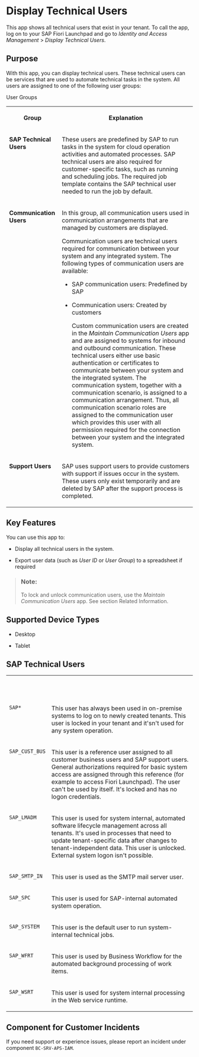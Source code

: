 <!-- loio7fb79d7a811146679646ebfb5844b858 -->

# Display Technical Users

This app shows all technical users that exist in your tenant. To call the app, log on to your SAP Fiori Launchpad and go to *Identity and Access Management* \> *Display Technical Users*.



<a name="loio7fb79d7a811146679646ebfb5844b858__purpose"/>

## Purpose

With this app, you can display technical users. These technical users can be services that are used to automate technical tasks in the system. All users are assigned to one of the following user groups:



<a name="loio7fb79d7a811146679646ebfb5844b858__d152e24"/>User Groups


<table>
<tr>
<th valign="top">

Group



</th>
<th valign="top">

Explanation



</th>
</tr>
<tr>
<td valign="top">

**SAP Technical Users**



</td>
<td valign="top">

These users are predefined by SAP to run tasks in the system for cloud operation activities and automated processes. SAP technical users are also required for customer-specific tasks, such as running and scheduling jobs. The required job template contains the SAP technical user needed to run the job by default.



</td>
</tr>
<tr>
<td valign="top">

**Communication Users**



</td>
<td valign="top">

In this group, all communication users used in communication arrangements that are managed by customers are displayed.

Communication users are technical users required for communication between your system and any integrated system. The following types of communication users are available:

-   SAP communication users: Predefined by SAP

-   Communication users: Created by customers

    Custom communication users are created in the *Maintain Communication Users* app and are assigned to systems for inbound and outbound communication. These technical users either use basic authentication or certificates to communicate between your system and the integrated system. The communication system, together with a communication scenario, is assigned to a communication arrangement. Thus, all communication scenario roles are assigned to the communication user which provides this user with all permission required for the connection between your system and the integrated system.




</td>
</tr>
<tr>
<td valign="top">

**Support Users**



</td>
<td valign="top">

SAP uses support users to provide customers with support if issues occur in the system. These users only exist temporarily and are deleted by SAP after the support process is completed.



</td>
</tr>
</table>



<a name="loio7fb79d7a811146679646ebfb5844b858__section_m3x_rzg_jfb"/>

## Key Features

You can use this app to:



-   Display all technical users in the system.

-   Export user data \(such as *User ID* or *User Group*\) to a spreadsheet if required


> ### Note:  
> To lock and unlock communication users, use the *Maintain Communication Users* app. See section Related Information.



<a name="loio7fb79d7a811146679646ebfb5844b858__supported_devices"/>

## Supported Device Types

-   Desktop

-   Tablet




<a name="loio7fb79d7a811146679646ebfb5844b858__section_bx3_335_ksb"/>

## SAP Technical Users


<table>
<tr>
<th valign="top">

 



</th>
<th valign="top">

 



</th>
</tr>
<tr>
<td valign="top">

`SAP*`



</td>
<td valign="top">

This user has always been used in on-premise systems to log on to newly created tenants. This user is locked in your tenant and it'sn't used for any system operation.



</td>
</tr>
<tr>
<td valign="top">

`SAP_CUST_BUS`



</td>
<td valign="top">

This user is a reference user assigned to all customer business users and SAP support users. General authorizations required for basic system access are assigned through this reference \(for example to access Fiori Launchpad\). The user can't be used by itself. It's locked and has no logon credentials.



</td>
</tr>
<tr>
<td valign="top">

`SAP_LMADM`



</td>
<td valign="top">

This user is used for system internal, automated software lifecycle management across all tenants. It's used in processes that need to update tenant-specific data after changes to tenant-independent data. This user is unlocked. External system logon isn't possible.



</td>
</tr>
<tr>
<td valign="top">

`SAP_SMTP_IN`



</td>
<td valign="top">

This user is used as the SMTP mail server user.



</td>
</tr>
<tr>
<td valign="top">

`SAP_SPC`



</td>
<td valign="top">

This user is used for SAP-internal automated system operation.



</td>
</tr>
<tr>
<td valign="top">

`SAP_SYSTEM`



</td>
<td valign="top">

This user is the default user to run system-internal technical jobs.



</td>
</tr>
<tr>
<td valign="top">

`SAP_WFRT`



</td>
<td valign="top">

This user is used by Business Workflow for the automated background processing of work items.



</td>
</tr>
<tr>
<td valign="top">

`SAP_WSRT`



</td>
<td valign="top">

This user is used for system internal processing in the Web service runtime.



</td>
</tr>
</table>



<a name="loio7fb79d7a811146679646ebfb5844b858__customer_component"/>

## Component for Customer Incidents

If you need support or experience issues, please report an incident under component `BC-SRV-APS-IAM`.

